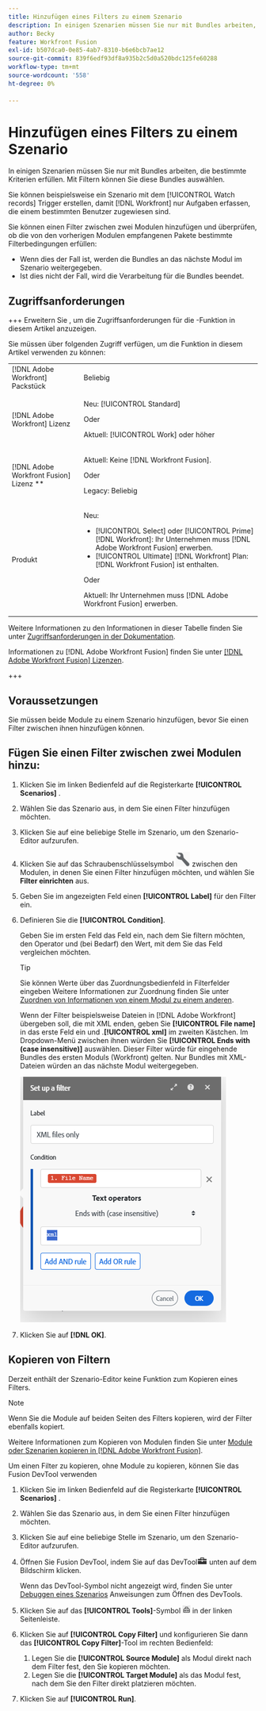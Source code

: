 ```yaml
---
title: Hinzufügen eines Filters zu einem Szenario
description: In einigen Szenarien müssen Sie nur mit Bundles arbeiten, die bestimmte Kriterien erfüllen. Mit Filtern können Sie diese Bundles auswählen.
author: Becky
feature: Workfront Fusion
exl-id: b507dca0-0e85-4ab7-8310-b6e6bcb7ae12
source-git-commit: 839f6edf93df8a935b2c5d0a520bdc125fe60288
workflow-type: tm+mt
source-wordcount: '558'
ht-degree: 0%

---
```


# Hinzufügen eines Filters zu einem Szenario

In einigen Szenarien müssen Sie nur mit Bundles arbeiten, die bestimmte Kriterien erfüllen. Mit Filtern können Sie diese Bundles auswählen.

Sie können beispielsweise ein Szenario mit dem [!UICONTROL Watch records] Trigger erstellen, damit [!DNL Workfront] nur Aufgaben erfassen, die einem bestimmten Benutzer zugewiesen sind.

Sie können einen Filter zwischen zwei Modulen hinzufügen und überprüfen, ob die von den vorherigen Modulen empfangenen Pakete bestimmte Filterbedingungen erfüllen:

* Wenn dies der Fall ist, werden die Bundles an das nächste Modul im Szenario weitergegeben.
* Ist dies nicht der Fall, wird die Verarbeitung für die Bundles beendet.

## Zugriffsanforderungen

+++ Erweitern Sie , um die Zugriffsanforderungen für die -Funktion in diesem Artikel anzuzeigen.

Sie müssen über folgenden Zugriff verfügen, um die Funktion in diesem Artikel verwenden zu können:

<table style="table-layout:auto">
 <col> 
 <col> 
 <tbody> 
  <tr> 
   <td role="rowheader">[!DNL Adobe Workfront] Packstück</td> 
   <td> <p>Beliebig</p> </td> 
  </tr> 
  <tr data-mc-conditions=""> 
   <td role="rowheader">[!DNL Adobe Workfront] Lizenz</td> 
   <td> <p>Neu: [!UICONTROL Standard]</p><p>Oder</p><p>Aktuell: [!UICONTROL Work] oder höher</p> </td> 
  </tr> 
  <tr> 
   <td role="rowheader">[!DNL Adobe Workfront Fusion] Lizenz **</td> 
   <td>
   <p>Aktuell: Keine [!DNL Workfront Fusion].</p>
   <p>Oder</p>
   <p>Legacy: Beliebig </p>
   </td> 
  </tr> 
  <tr> 
   <td role="rowheader">Produkt</td> 
   <td>
   <p>Neu:</p> <ul><li>[!UICONTROL Select] oder [!UICONTROL Prime] [!DNL Workfront]: Ihr Unternehmen muss [!DNL Adobe Workfront Fusion] erwerben.</li><li>[!UICONTROL Ultimate] [!DNL Workfront] Plan: [!DNL Workfront Fusion] ist enthalten.</li></ul>
   <p>Oder</p>
   <p>Aktuell: Ihr Unternehmen muss [!DNL Adobe Workfront Fusion] erwerben.</p>
   </td> 
  </tr>
 </tbody> 
</table>

Weitere Informationen zu den Informationen in dieser Tabelle finden Sie unter [Zugriffsanforderungen in der Dokumentation](/help/workfront-fusion/references/licenses-and-roles/access-level-requirements-in-documentation.md).

Informationen zu [!DNL Adobe Workfront Fusion] finden Sie unter [[!DNL Adobe Workfront Fusion] Lizenzen](/help/workfront-fusion/set-up-and-manage-workfront-fusion/licensing-operations-overview/license-automation-vs-integration.md).

+++

## Voraussetzungen

Sie müssen beide Module zu einem Szenario hinzufügen, bevor Sie einen Filter zwischen ihnen hinzufügen können.

## Fügen Sie einen Filter zwischen zwei Modulen hinzu:

1. Klicken Sie im linken Bedienfeld auf die Registerkarte **[!UICONTROL Scenarios]** .
1. Wählen Sie das Szenario aus, in dem Sie einen Filter hinzufügen möchten.
1. Klicken Sie auf eine beliebige Stelle im Szenario, um den Szenario-Editor aufzurufen.
1. Klicken Sie auf das Schraubenschlüsselsymbol ![Schraubenschlüsselsymbol](assets/wrench-icon.png) zwischen den Modulen, in denen Sie einen Filter hinzufügen möchten, und wählen Sie **Filter einrichten** aus.
1. Geben Sie im angezeigten Feld einen **[!UICONTROL Label]** für den Filter ein.
1. Definieren Sie die **[!UICONTROL Condition]**.

   Geben Sie im ersten Feld das Feld ein, nach dem Sie filtern möchten, den Operator und (bei Bedarf) den Wert, mit dem Sie das Feld vergleichen möchten.

   >[!TIP]
   >
   >Sie können Werte über das Zuordnungsbedienfeld in Filterfelder eingeben
   >Weitere Informationen zur Zuordnung finden Sie unter [Zuordnen von Informationen von einem Modul zu einem anderen](/help/workfront-fusion/create-scenarios/map-data/map-data-from-one-to-another.md).

   Wenn der Filter beispielsweise Dateien in [!DNL Adobe Workfront] übergeben soll, die mit XML enden, geben Sie **[!UICONTROL File name]** in das erste Feld ein und .**[!UICONTROL xml]** im zweiten Kästchen. Im Dropdown-Menü zwischen ihnen würden Sie **[!UICONTROL Ends with (case insensitive)]** auswählen. Dieser Filter würde für eingehende Bundles des ersten Moduls (Workfront) gelten. Nur Bundles mit XML-Dateien würden an das nächste Modul weitergegeben.

   ![](assets/set-up-filter-box.png)

1. Klicken Sie auf **[!DNL OK]**.

## Kopieren von Filtern

Derzeit enthält der Szenario-Editor keine Funktion zum Kopieren eines Filters.

>[!NOTE]
>
>Wenn Sie die Module auf beiden Seiten des Filters kopieren, wird der Filter ebenfalls kopiert.
>
>Weitere Informationen zum Kopieren von Modulen finden Sie unter [Module oder Szenarien kopieren in [!DNL Adobe Workfront Fusion]](/help/workfront-fusion/create-scenarios/add-modules/copy-modules-or-scenarios.md).

Um einen Filter zu kopieren, ohne Module zu kopieren, können Sie das Fusion DevTool verwenden

1. Klicken Sie im linken Bedienfeld auf die Registerkarte **[!UICONTROL Scenarios]** .
1. Wählen Sie das Szenario aus, in dem Sie einen Filter hinzufügen möchten.
1. Klicken Sie auf eine beliebige Stelle im Szenario, um den Szenario-Editor aufzurufen.
1. Öffnen Sie Fusion DevTool, indem Sie auf das DevTool![Symbol (DevTool](assets/debugger-icon.png) unten auf dem Bildschirm klicken.

   Wenn das DevTool-Symbol nicht angezeigt wird, finden Sie unter [Debuggen eines Szenarios](/help/workfront-fusion/manage-scenarios/debug-a-scenario.md) Anweisungen zum Öffnen des DevTools.

1. Klicken Sie auf das **[!UICONTROL Tools]**-Symbol ![](assets/devtools-tools-icon.png) in der linken Seitenleiste.

1. Klicken Sie auf **[!UICONTROL Copy Filter]** und konfigurieren Sie dann das **[!UICONTROL Copy Filter]**-Tool im rechten Bedienfeld:

   1. Legen Sie die **[!UICONTROL Source Module]** als Modul direkt nach dem Filter fest, den Sie kopieren möchten.
   1. Legen Sie die **[!UICONTROL Target Module]** als das Modul fest, nach dem Sie den Filter direkt platzieren möchten.

1. Klicken Sie auf **[!UICONTROL Run]**.
